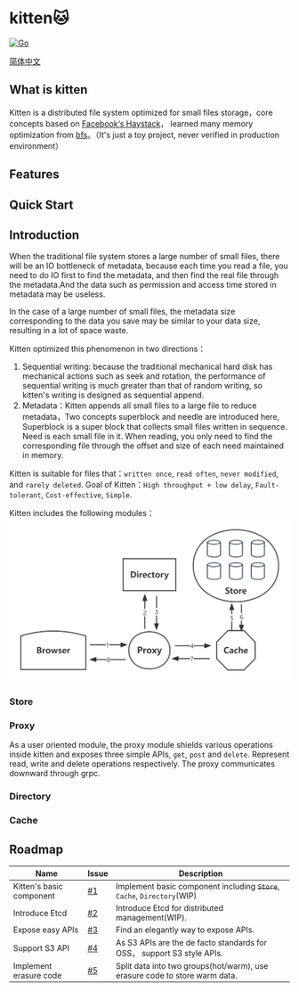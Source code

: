 # kitten🐱

[![Go](https://github.com/JackLeeHal/kitten/actions/workflows/go.yml/badge.svg)](https://github.com/JackLeeHal/kitten/actions/workflows/go.yml)


[简体中文](README_zh.md)

## What is kitten
Kitten is a distributed file system optimized for small files storage，core concepts based on [Facebook‘s Haystack](https://www.usenix.org/legacy/event/osdi10/tech/full_papers/Beaver.pdf)，
learned many memory optimization from [bfs](https://github.com/Terry-Mao/bfs)。（It's just a toy project, never verified in production environment）

## Features

## Quick Start

## Introduction
When the traditional file system stores a large number of small files, there will be an IO bottleneck of metadata, because each time you read a file,
you need to do IO first to find the metadata, and then find the real file through the metadata.And the data such as permission and access time stored in metadata may be useless.

In the case of a large number of small files, the metadata size corresponding to the data you save may be similar to your data size, resulting in a lot of space waste.

Kitten optimized this phenomenon in two directions：
1. Sequential writing: because the traditional mechanical hard disk has mechanical actions such as seek and rotation, the performance of sequential writing is much greater than that of random writing, so kitten's writing is designed as sequential append.
2. Metadata：Kitten appends all small files to a large file to reduce metadata，Two concepts superblock and needle are introduced here,
   Superblock is a super block that collects small files written in sequence. Need is each small file in it. When reading, you only need to find the corresponding file through the offset and size of each need maintained in memory.

Kitten is suitable for files that：`written once`, `read often`, `never modified`, and `rarely deleted`.
Goal of Kitten：`High throughput + low delay`, `Fault-tolerant`, `Cost-effective`, `Simple`.

Kitten includes the following modules：
![](docs/kitten.png)

### Store

### Proxy

As a user oriented module, the proxy module shields various operations inside kitten and exposes three simple APIs, `get`, `post` and `delete`. Represent read, write and delete operations respectively. The proxy communicates downward through grpc.

### Directory

### Cache

## Roadmap
| Name                     | Issue                                               | Description                                                  |
| ------------------------ | --------------------------------------------------- | ------------------------------------------------------------ |
| Kitten's basic component | [#1](https://github.com/JackLeeHal/kitten/issues/1) | Implement basic component including ~~`Store`~~, `Cache`, `Directory`(WIP) |
| Introduce Etcd           | [#2](https://github.com/JackLeeHal/kitten/issues/2) | Introduce Etcd for distributed management(WIP).              |
| Expose easy APIs         | [#3](https://github.com/JackLeeHal/kitten/issues/3) | Find an elegantly way to expose APIs.                        |
| Support S3 API           | [#4](https://github.com/JackLeeHal/kitten/issues/4) | As S3 APIs are the de facto standards for OSS， support S3 style APIs. |
| Implement erasure code   | [#5](https://github.com/JackLeeHal/kitten/issues/5) | Split data into two groups(hot/warm), use erasure code to store warm data. |
